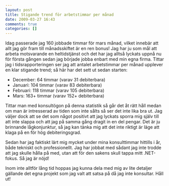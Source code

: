 ```yaml
---
layout: post
title: Stigande trend för arbetstimmar per månad
date: 2009-03-27 16:43
comments: true
categories: []
---
```

Idag passerade jag 160 jobbade timmar för mars månad, vilket innebär att allt jag gör fram till månadsskiftet är en ren bonus! Jag har ju som mål att arbeta motsvarande en heltidstjänst och det har jag alltså lyckats uppnå nu för första gången sedan jag började jobba enbart med min egna firma. Tittar jag i tidsrapporteringen ser jag att antalet arbetstimmar per månad upplever en klar stigande trend; så här har det sett ut sedan starten:
<ul>
	<li>December: 64 timmar (varav 31 debiterbara)</li>
	<li>Januari: 104 timmar (varav 83 debiterbara)</li>
	<li>Februari: 118 timmar (varav 105 debiterbara)</li>
	<li>Mars: 163+ timmar (varav 152+ debiterbara)</li>
</ul>
Tittar man med konsultögon på denna statistik så går det åt rätt håll medan om man är intresserad av tiden som inte sålts så ser det inte lika bra ut. Jag väljer dock att se det som något positivt att jag lyckats sporra mig själv till att inte slappa och att jag på samma gång dragit in en del pengar. Det är ju brinnande lågkonjunktur, så jag kan tänka mig att det inte riktigt är läge att klaga på en för hög<em> </em>debiteringsgrad.

Sedan har jag faktiskt lärt mig mycket under mina konsulttimmar hittills i år, både tekniskt och professionellt. Jag har jobbat med sådant jag inte trodde att jag skulle hålla på med, utan att för den sakens skull tappa mitt .NET-fokus. Så jag är nöjd!

Inom inte alltför lång tid hoppas jag kunna dela med mig av lite detaljer gällande det egna projekt som jag valt att satsa på då jag inte konsultar. Håll ut!
